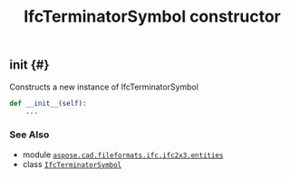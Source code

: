 ﻿---
title: IfcTerminatorSymbol constructor
second_title: Aspose.CAD for Python via .NET API References
description: 
type: docs
weight: 10
url: /python-net/aspose.cad.fileformats.ifc.ifc2x3.entities/ifcterminatorsymbol/__init__/
is_root: false
---

## __init__ {#}

Constructs a new instance of IfcTerminatorSymbol



```python
def __init__(self):
    ...
```





### See Also
* module [`aspose.cad.fileformats.ifc.ifc2x3.entities`](../../)
* class [`IfcTerminatorSymbol`](/cad/python-net/aspose.cad.fileformats.ifc.ifc2x3.entities/ifcterminatorsymbol)
